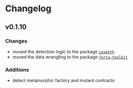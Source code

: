 # Changelog

## v0.1.10

### Changes

- moved the detection logic to the package [`ioseeth`][github-apehex-ioseeth]
- moved the data wrangling to the package [`forta-toolkit`][github-apehex-toolkit]

### Additions

- detect metamorphic factory and mutant contracts

[github-apehex-ioseeth]: https://github.com/apehex/web3-threat-indicators
[github-apehex-toolkit]: https://github.com/apehex/forta-toolkit
